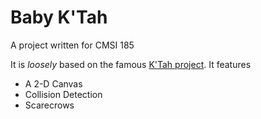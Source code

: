# Baby K'Tah

A project written for CMSI 185

It is _loosely_ based on the famous [K'Tah project](https://github.com/lmucs/ktah). It features

  * A 2-D Canvas
  * Collision Detection
  * Scarecrows
